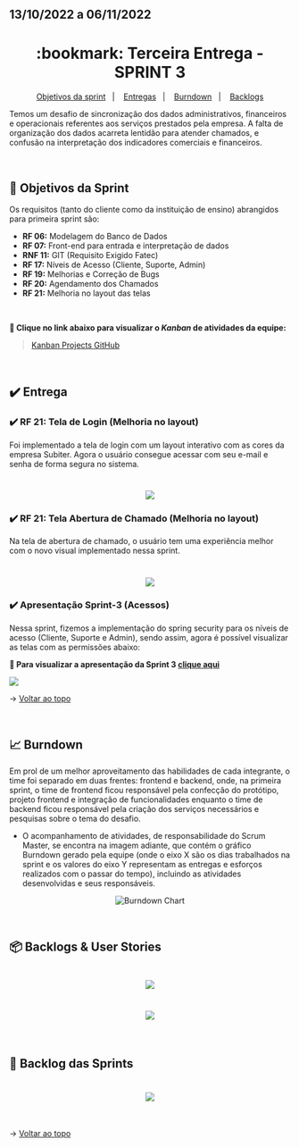 ## 13/10/2022 a 06/11/2022

<span id="topo">

<h1 align="center">:bookmark: Terceira Entrega - SPRINT 3</h1>

<p align="center">
    <a href="#objetivos">Objetivos da sprint</a> &nbsp |&nbsp &nbsp
    <a href="#entregas">Entregas</a> &nbsp |&nbsp &nbsp
    <a href="#burndown">Burndown</a> &nbsp |&nbsp &nbsp
    <a href="#backlogs">Backlogs</a>
</p>

Temos um desafio de sincronização dos dados administrativos, financeiros e operacionais referentes aos serviços prestados pela empresa. A falta de organização dos dados acarreta lentidão para atender chamados, e confusão na interpretação dos indicadores comerciais e financeiros.

 <br>

<span id="objetivos">
    
## :dart: Objetivos da Sprint
Os requisitos (tanto do cliente como da instituição de ensino) abrangidos para primeira sprint são:
- **RF 06:** Modelagem do Banco de Dados
- **RF 07:** Front-end para entrada e interpretação de dados
- **RNF 11:** GIT (Requisito Exigido Fatec)
- **RF 17:** Níveis de Acesso (Cliente, Suporte, Admin)
- **RF 19:** Melhorias e Correção de Bugs
- **RF 20:** Agendamento dos Chamados
- **RF 21:** Melhoria no layout das telas
  
<br>
 
**:link: Clique no link abaixo para visualizar o *Kanban* de atividades da equipe:** 
> [Kanban Projects GitHub](https://github.com/orgs/Doc-Docker/projects/16)
  
<br>
    
<span id="entregas">
  
## :heavy_check_mark: Entrega

### :heavy_check_mark: RF 21: Tela de Login (Melhoria no layout)

Foi implementado a tela de login com um layout interativo com as cores da empresa Subiter. Agora o usuário consegue acessar com seu e-mail e senha de forma segura no sistema.
    
<h1 align="center"> <img src = "https://github.com/Doc-Docker/APISubiter/blob/main/docs/Imagens/tela_de_login.jpeg" /></h1>
 
    
### :heavy_check_mark: RF 21: Tela Abertura de Chamado (Melhoria no layout)
    
Na tela de abertura de chamado, o usuário tem uma experiência melhor com o novo visual implementado nessa sprint.
    
<h1 align="center"> <img src = "https://github.com/Doc-Docker/APISubiter/blob/main/docs/Imagens/tela_abrir_chamado.jpeg" /></h1>

    
### :heavy_check_mark: Apresentação Sprint-3 (Acessos)
    
Nessa sprint, fizemos a implementação do spring security para os níveis de acesso (Cliente, Suporte e Admin), sendo assim, agora é possível visualizar as telas com as permissões abaixo:
    


**:link: Para visualizar a apresentação da Sprint 3 [clique aqui](https://www.youtube.com/watch?v=yi-ClRo_RMg)** 

[![](https://github.com/Doc-Docker/APISubiter/blob/main/docs/Imagens/youtubelogo.png)](https://www.youtube.com/watch?v=_yQc6W3zIGs)

→ [Voltar ao topo](#topo)
    
<br>
    
<span id="burndown">
    
## :chart_with_upwards_trend: Burndown

Em prol de um melhor aproveitamento das habilidades de cada integrante, o time foi separado em duas frentes: frontend e backend, onde, na primeira sprint, o time de frontend ficou responsável pela confecção do protótipo, projeto frontend e integração de funcionalidades enquanto o time de backend ficou responsável pela criação dos serviços necessários e pesquisas sobre o tema do desafio. 

- O acompanhamento de atividades, de responsabilidade do Scrum Master, se encontra na imagem adiante, que contém o gráfico Burndown gerado pela equipe (onde o eixo X são os dias trabalhados na sprint e os valores do eixo Y representam as entregas e esforços realizados com o passar do tempo), incluindo as atividades desenvolvidas e seus responsáveis.
    
<div align="center">
    
![Burndown Chart](https://github.com/Doc-Docker/APISubiter/blob/main/docs/Imagens/burndown3.png)
</div>

<br>
  
<span id="backlogs">

## 📦 Backlogs & User Stories

<h1 align="center"> <img src = "https://github.com/Doc-Docker/APISubiter/blob/main/docs/Imagens/Backlog_Produto_3.png" /></h1>

<h1 align="center"> <img src = "https://github.com/Doc-Docker/APISubiter/blob/main/docs/Imagens/userstoriesprint3.png" /></h1>
    
<br>

## :dart: Backlog das Sprints

<h1 align="center"> <img src = "https://github.com/Doc-Docker/APISubiter/blob/main/docs/Imagens/Backlog_Sprints3.PNG" /></h1>
    
<br>
  
→ [Voltar ao topo](#topo)
